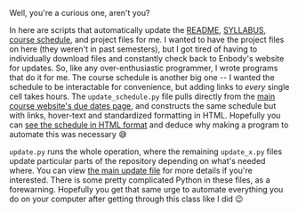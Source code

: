 Well, you're a curious one, aren't you?

In here are scripts that automatically update the [README](../README.md), [SYLLABUS](../SYLLABUS.md), [course schedule](../README.md#course-schedule), and project files for me. I wanted to have the project files on here (they weren't in past semesters), but I got tired of having to individually download files and constantly check back to Enbody's website for updates. So, like any over-enthusiastic programmer, I wrote programs that do it for me. The course schedule is another big one -- I wanted the schedule to be interactable for convenience, but adding links to *every* single cell takes hours. The `update_schedule.py` file pulls directly from the [main course website's due dates page](https://www.cse.msu.edu/~cse231/Online/due_dates.html), and constructs the same schedule but with links, hover-text and standardized formatting in HTML. Hopefully you can [see the schedule in HTML format](schedule.html) and deduce why making a program to automate this was necessary 😅

`update.py` runs the whole operation, where the remaining `update_x.py` files update particular parts of the repository depending on what's needed where. You can view [the main update file](update.py) for more details if you're interested. There is some pretty complicated Python in these files, as a forewarning. Hopefully you get that same urge to automate everything you do on your computer after getting through this class like I did 😉